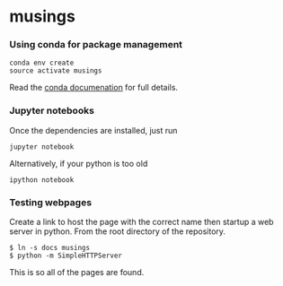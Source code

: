 # musings

### Using conda for package management

```shell
conda env create
source activate musings
```

Read the [conda documenation](http://conda.pydata.org/docs/using/envs.html#use-environment-from-file) for full details.

### Jupyter notebooks

Once the dependencies are installed, just run

```shell
jupyter notebook
```
Alternatively, if your python is too old

```shell
ipython notebook
```

### Testing webpages

Create a link to host the page with the correct name then startup a
web server in python. From the root directory of the repository.
```
$ ln -s docs musings
$ python -m SimpleHTTPServer
```

This is so all of the pages are found.
